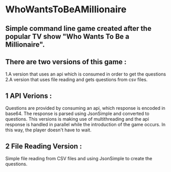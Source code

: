 # WhoWantsToBeAMillionaire

## Simple command line game created after the popular TV show "Who Wants To Be a Millionaire".

## There are two versions of this game :
1.A version that uses an api which is consumed in order to get the questions
2.A version that uses file reading and gets questions from csv files.

## 1 API Verions :
Questions are provided by consuming an api, which response is encoded in base64. The response is parsed using JsonSimple and converted to questions.
This versions is making use of multithreading and the api response is handled in parallel while the introduction of the game occurs. In this way, the player doesn't have to wait. 

## 2 File Reading Version :
Simple file reading from CSV files and using JsonSimple to create the questions.
